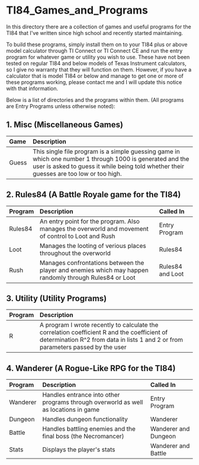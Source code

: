 # TI84_Games_and_Programs
In this directory there are a collection of games and useful programs for the TI84 that I've written since high school and recently started maintaining. 

To build these programs, simply install them on to your TI84 plus or above model calculator through TI Connect or TI Connect CE and run the entry program for whatever game or utility you wish to use. These have not been tested on regular TI84 and below models of Texas Instrument calculators, so I give no warranty that they will function on them. However, if you have a calculator that is model TI84 or below and manage to get one or more of these programs working, please contact me and I will update this notice with that information.

Below is a list of directories and the programs within them. (All programs are Entry Programs unless otherwise noted):
## 1. Misc (Miscellaneous Games)
|Game|Description|
|:---|:----------|
|Guess|This single file program is a simple guessing game in which one number 1 through 1000 is generated and the user is asked to guess it while being told whether their guesses are too low or too high.|
## 2. Rules84 (A Battle Royale game for the TI84)
Program|Description|Called In|
:------|:----------|:--------|
Rules84|An entry point for the program. Also manages the overworld and movement of control to Loot and Rush|Entry Program
Loot   |Manages the looting of verious places throughout the overworld|Rules84
Rush   |Manages confrontations between the player and enemies which may happen randomly through Rules84 or Loot|Rules84 and Loot
## 3. Utility (Utility Programs)
|Program|Description|
|:---|:----------|
|R|A program I wrote recently to calculate the correlation coefficient R and the coefficient of determination R^2 from data in lists 1 and 2 or from parameters passed by the user|
## 4. Wanderer (A Rogue-Like RPG for the TI84)
Program|Description|Called In|
:------|:----------|:--------|
Wanderer|Handles entrance into other programs through overworld as well as locations in game|Entry Program
Dungeon|Handles dungeon functionality|Wanderer
Battle|Handles battling enemies and the final boss (the Necromancer)|Wanderer and Dungeon
Stats|Displays the player's stats|Wanderer and Battle
